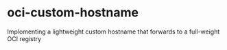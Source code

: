# oci-custom-hostname
Implomenting a lightweight custom hostname that forwards to a full-weight OCI registry
